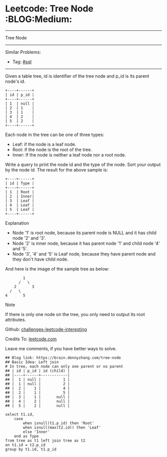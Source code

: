 # Leetcode: Tree Node     :BLOG:Medium:


---

Tree Node  

---

Similar Problems:  

-   Tag: [#sql](https://brain.dennyzhang.com/tag/sql)

---

Given a table tree, id is identifier of the tree node and p\_id is its parent node's id.  

    +----+------+
    | id | p_id |
    +----+------+
    | 1  | null |
    | 2  | 1    |
    | 3  | 1    |
    | 4  | 2    |
    | 5  | 2    |
    +----+------+

Each node in the tree can be one of three types:  

-   Leaf: if the node is a leaf node.
-   Root: if the node is the root of the tree.
-   Inner: If the node is neither a leaf node nor a root node.

Write a query to print the node id and the type of the node. Sort your output by the node id. The result for the above sample is:  

    +----+------+
    | id | Type |
    +----+------+
    | 1  | Root |
    | 2  | Inner|
    | 3  | Leaf |
    | 4  | Leaf |
    | 5  | Leaf |
    +----+------+

Explanation  

-   Node '1' is root node, because its parent node is NULL and it has child node '2' and '3'.
-   Node '2' is inner node, because it has parent node '1' and child node '4' and '5'.
-   Node '3', '4' and '5' is Leaf node, because they have parent node and they don't have child node.

And here is the image of the sample tree as below:  

            1
          /   \
        2       3
      /   \
    4       5

Note  

If there is only one node on the tree, you only need to output its root attributes.  

Github: [challenges-leetcode-interesting](https://github.com/DennyZhang/challenges-leetcode-interesting/tree/master/tree-node)  

Credits To: [leetcode.com](https://leetcode.com/problems/tree-node/description/)  

Leave me comments, if you have better ways to solve.  

    ## Blog link: https://brain.dennyzhang.com/tree-node
    ## Basic Idea: Left join
    # In tree, each node can only one parent or no parent
    ## | id | p_id | id (child) |
    ## |----+------+------------|
    ## |  1 | null |          1 |
    ## |  1 | null |          2 |
    ## |  2 |    1 |          4 |
    ## |  2 |    1 |          5 |
    ## |  3 |    1 |       null |
    ## |  4 |    2 |       null |
    ## |  5 |    2 |       null |
    
    select t1.id, 
        case
            when isnull(t1.p_id) then 'Root'
            when isnull(max(t2.id)) then 'Leaf'
            else 'Inner'
        end as Type
    from tree as t1 left join tree as t2
    on t1.id = t2.p_id
    group by t1.id, t1.p_id